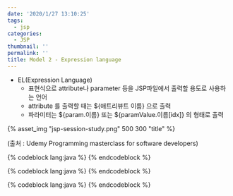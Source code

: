 ```yaml
---
date: '2020/1/27 13:10:25'
tags:
  - jsp
categories:
  - JSP
thumbnail: ''
permalink: ''
title: Model 2 - Expression language
---
```


* EL(Expression Language)
  * 표현식으로 attribute나 parameter 등을 JSP파일에서 출력할 용도로 사용하는 언어
  * attribute 를 출력할 때는 ${애트리뷰트 이름} 으로 출력
  * 파라미터는 ${param.이름} 또는 ${paramValue.이름[idx]} 의 형태로 출력




<!-- more -->


{% asset_img "jsp-session-study.png" 500 300 "title" %}

(출처 : Udemy Programming masterclass for software developers)


{% codeblock lang:java %}
{% endcodeblock %}

{% codeblock lang:java %}
{% endcodeblock %}

{% codeblock lang:java %}
{% endcodeblock %}

<!-- excerpt -->
<!-- toc -->